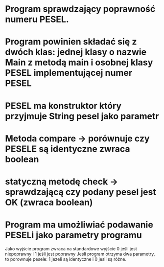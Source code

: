 # Program sprawdzający poprawność numeru PESEL.

# Program powinien składać się z dwóch klas: jednej klasy o nazwie Main z metodą main i osobnej klasy PESEL implementującej numer PESEL
# PESEL ma konstruktor który przyjmuje String pesel jako parametr
# Metoda compare -> porównuje czy PESELE są identyczne zwraca boolean
# statyczną metodę check ->  sprawdzającą czy podany pesel jest OK (zwraca boolean)

# Program ma umożliwiać podawanie PESELi jako parametry programu

Jako wyjście program zwraca na standardowe wyjście 0 jeśli jest niepoprawny i 1 jeśli jest poprawny
Jeśli program otrzyma dwa parametry, to porownuje pesele: 1 jezeli są identyczne i 0 jesli są różne.
